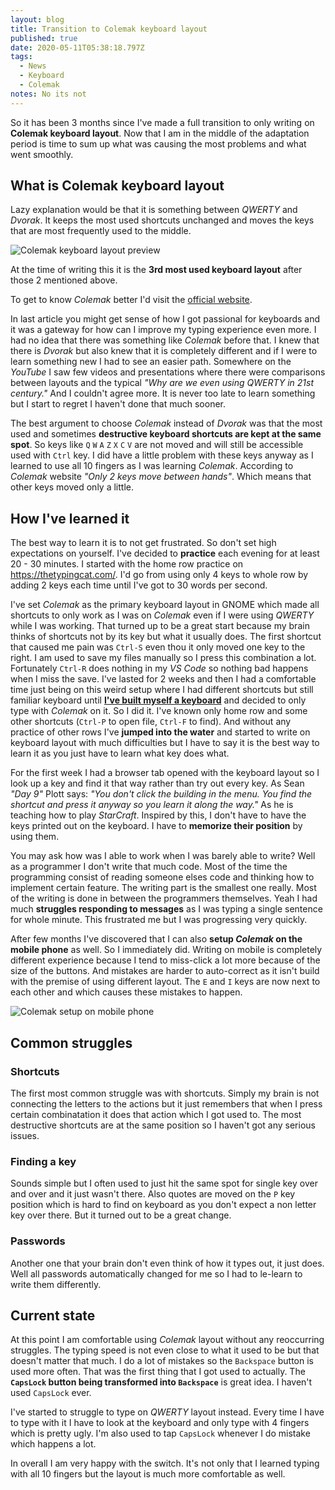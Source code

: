 ```yaml
---
layout: blog
title: Transition to Colemak keyboard layout
published: true
date: 2020-05-11T05:38:18.797Z
tags:
  - News
  - Keyboard
  - Colemak
notes: No its not
---
```


So it has been 3 months since I've made a full transition to only writing on **Colemak keyboard layout**. Now that I am in the middle of the adaptation period is time to sum up what was causing the most problems and what went smoothly.

## What is Colemak keyboard layout

Lazy explanation would be that it is something between _QWERTY_ and _Dvorak_. It keeps the most used shortcuts unchanged and moves the keys that are most frequently used to the middle.

![Colemak keyboard layout preview](https://colemak.com/wiki/images/6/6c/Colemak2.png 'Colemak keyboard layout preview')

At the time of writing this it is the **3rd most used keyboard layout** after those 2 mentioned above.

To get to know _Colemak_ better I'd visit the [official website](https://colemak.com/).

In last article you might get sense of how I got passional for keyboards and it was a gateway for how can I improve my typing experience even more. I had no idea that there was something like _Colemak_ before that. I knew that there is _Dvorak_ but also knew that it is completely different and if I were to learn something new I had to see an easier path. Somewhere on the _YouTube_ I saw few videos and presentations where there were comparisons between layouts and the typical _"Why are we even using QWERTY in 21st century."_ And I couldn't agree more. It is never too late to learn something but I start to regret I haven't done that much sooner.

The best argument to choose _Colemak_ instead of _Dvorak_ was that the most used and sometimes **destructive keyboard shortcuts are kept at the same spot**. So keys like `Q` `W` `A` `Z` `X` `C` `V` are not moved and will still be accessible used with `Ctrl` key. I did have a little problem with these keys anyway as I learned to use all 10 fingers as I was learning _Colemak_. According to _Colemak_ website _"Only 2 keys move between hands"_. Which means that other keys moved only a little.

## How I've learned it

The best way to learn it is to not get frustrated. So don't set high expectations on yourself. I've decided to **practice** each evening for at least 20 - 30 minutes. I started with the home row practice on https://thetypingcat.com/. I'd go from using only 4 keys to whole row by adding 2 keys each time until I've got to 30 words per second.

I've set _Colemak_ as the primary keyboard layout in GNOME which made all shortcuts to only work as I was on _Colemak_ even if I were using _QWERTY_ while I was working. That turned up to be a great start because my brain thinks of shortcuts not by its key but what it usually does. The first shortcut that caused me pain was `Ctrl-S` even thou it only moved one key to the right. I am used to save my files manually so I press this combination a lot. Fortunately `Ctrl-R` does nothing in my _VS Code_ so nothing bad happens when I miss the save. I've lasted for 2 weeks and then I had a comfortable time just being on this weird setup where I had different shortcuts but still familiar keyboard until **[I've built myself a keyboard](https://michalvanko.dev/blog/2020-04-10-custom-redox-keyboard-assembly)** and decided to only type with _Colemak_ on it. So I did it. I've known only home row and some other shortcuts (`Ctrl-P` to open file, `Ctrl-F` to find). And without any practice of other rows I've **jumped into the water** and started to write on keyboard layout with much difficulties but I have to say it is the best way to learn it as you just have to learn what key does what.

For the first week I had a browser tab opened with the keyboard layout so I look up a key and find it that way rather than try out every key. As Sean _"Day 9"_ Plott says: _"You don't click the building in the menu. You find the shortcut and press it anyway so you learn it along the way."_ As he is teaching how to play _StarCraft_. Inspired by this, I don't have to have the keys printed out on the keyboard. I have to **memorize their position** by using them.

You may ask how was I able to work when I was barely able to write? Well as a programmer I don't write that much code. Most of the time the programming consist of reading someone elses code and thinking how to implement certain feature. The writing part is the smallest one really. Most of the writing is done in between the programmers themselves. Yeah I had much **struggles responding to messages** as I was typing a single sentence for whole minute. This frustrated me but I was progressing very quickly.

After few months I've discovered that I can also **setup _Colemak_ on the mobile phone** as well. So I immediately did. Writing on mobile is completely different experience because I tend to miss-click a lot more because of the size of the buttons. And mistakes are harder to auto-correct as it isn't build with the premise of using different layout. The `E` and `I` keys are now next to each other and which causes these mistakes to happen.

![Colemak setup on mobile phone](/images/uploads/colemak_keyboard_mobile.jpg)

## Common struggles

### Shortcuts

The first most common struggle was with shortcuts. Simply my brain is not connecting the letters to the actions but it just remembers that when I press certain combinatation it does that action which I got used to. The most destructive shortcuts are at the same position so I haven't got any serious issues.

### Finding a key

Sounds simple but I often used to just hit the same spot for single key over and over and it just wasn't there. Also quotes are moved on the `P` key position which is hard to find on keyboard as you don't expect a non letter key over there. But it turned out to be a great change.

### Passwords

Another one that your brain don't even think of how it types out, it just does. Well all passwords automatically changed for me so I had to le-learn to write them differently.

## Current state

At this point I am comfortable using _Colemak_ layout without any reoccurring struggles. The typing speed is not even close to what it used to be but that doesn't matter that much. I do a lot of mistakes so the `Backspace` button is used more often. That was the first thing that I got used to actually. The **`CapsLock` button being transformed into `Backspace`** is great idea. I haven't used `CapsLock` ever.

I've started to struggle to type on _QWERTY_ layout instead. Every time I have to type with it I have to look at the keyboard and only type with 4 fingers which is pretty ugly. I'm also used to tap `CapsLock` whenever I do mistake which happens a lot.

In overall I am very happy with the switch. It's not only that I learned typing with all 10 fingers but the layout is much more comfortable as well.
